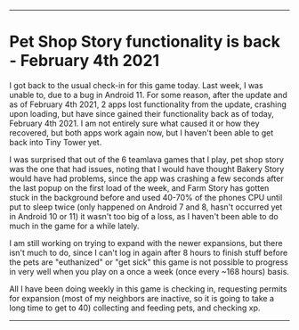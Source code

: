 
***

# Pet Shop Story functionality is back - February 4th 2021

I got back to the usual check-in for this game today. Last week, I was unable to, due to a bug in Android 11. For some reason, after the update and as of February 4th 2021, 2 apps lost functionality from the update, crashing upon loading, but have since gained their functionality back as of today, February 4th 2021. I am not entirely sure what caused it or how they recovered, but both apps work again now, but I haven't been able to get back into Tiny Tower yet.

I was surprised that out of the 6 teamlava games that I play, pet shop story was the one that had issues, noting that I would have thought Bakery Story would have had problems, since the app was crashing a few seconds after the last popup on the first load of the week, and Farm Story has gotten stuck in the background before and used 40-70% of the phones CPU until put to sleep twice (only happened on Android 7 and 8, hasn't occurred yet in Android 10 or 11) it wasn't too big of a loss, as I haven't been able to do much in the game for a while lately.

I am still working on trying to expand with the newer expansions, but there isn't much to do, since I can't log in again after 8 hours to finish stuff before the pets are "euthanized" or "get sick" this game is not possible to progress in very well when you play on a once a week (once every ~168 hours) basis.

All I have been doing weekly in this game is checking in, requesting permits for expansion (most of my neighbors are inactive, so it is going to take a long time to get to 40) collecting and feeding pets, and checking xp.

***
